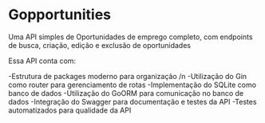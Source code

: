 # Gopportunities

Uma API simples de Oportunidades de emprego completo, com endpoints de busca, criação, edição e exclusão de oportunidades

Essa API conta com:

-Estrutura de packages moderno para organização /n
-Utilização do Gin como router para gerenciamento de rotas
-Implementação do SQLite como banco de dados
-Utilização do GoORM para comunicação no banco de dados
-Integração do Swagger para documentação e testes da API
-Testes automatizados para qualidade da API
